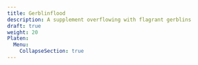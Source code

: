 ```yaml
---
title: Gerblinflood
description: A supplement overflowing with flagrant gerblins
draft: true
weight: 20
Platen:
  Menu:
    CollapseSection: true
---
```

